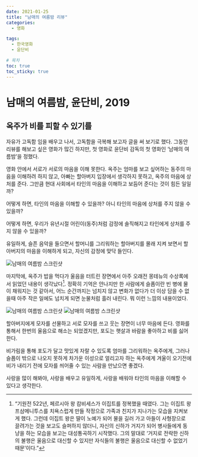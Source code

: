 ```yaml
---
date: 2021-01-25
title: "남매의 여름밤 리뷰"
categories:
  - 영화

tags:
  - 한국영화
  - 윤단비

# 목차
toc: true  
toc_sticky: true
---
```


# 남매의 여름밤, 윤단비, 2019  
## 옥주가 비를 피할 수 있기를

자유가 고독함 임을 배우고 나서, 고독함을 극복해 보고자 글을 써 보기로 했다.
그동안 리뷰를 해보고 싶은 영화가 많긴 하지만, 첫 영화로 윤단비 감독의 첫 영화인 ‘남매의 여름밤’을 정했다.


영화 안에서 서로가 서로의 마음을 이해 못한다.
옥주는 엄마를 보고 싶어하는 동주의 마음을 이해하려 하지 않고,
아빠는 할아버지 입장에서 생각하지 못하고, 옥주의 마음에 상처를 준다.
그만큼 현대 사회에서 타인의 마음을 이해하고 보듬어 준다는 것이 힘든 일일까?


어떻게 하면,
타인의 마음을 이해할 수 있을까?
아니 타인의 마음에 상처를 주지 않을 수 있을까?

어떻게 하면,
우리가 유년시절 어린이(동주)처럼 감정에 솔직해지고 타인에게 상처를 주지 않을 수 있을까?


유일하게, 슬픈 음악을 들으면서 할머니를 그리워하는  할아버지를 몰래 지켜 보면서 할아버지의 마음을 이해하게 되고, 자신의 감정에 맞닥 들인다.

<img src="{{ site.url }}{{ site.baseurl }}/assets/images/영화스크린샷/남매의여름밤/남매의여름밤1.png" alt="남매의 여름밤 스크린샷">


마지막에, 옥주가 밥을 먹다가 울음을 터트린 장면에서 아주 오래전 몽테뉴의 수상록에서 읽었던 내용이 생각났다[^1]. 정확히 기억은 안나지만
한 사람에게 슬픔이란 빈 병에 물이 채워지는 것 같아서, 어느 순간까지는 넘치지 않고 변화가 없다가 더 이상 담을 수 없을때  아주 작은 일에도 넘치게 되면 눈물처럼 흘러 내린다. 뭐 이런 느낌의 내용이었다.

<img src="{{ site.url }}{{ site.baseurl }}/assets/images/영화스크린샷/남매의여름밤/남매의여름밤2.png" alt="남매의 여름밤 스크린샷">
<img src="{{ site.url }}{{ site.baseurl }}/assets/images/영화스크린샷/남매의여름밤/남매의여름밤3.png" alt="남매의 여름밤 스크린샷">

할아버지에게 모자를 선물하고 서로 모자를 쓰고 웃는 장면이 너무 마음에 든다.
영화를 통해서 한번의 울음으로 해소는 되었겠지만,
포도는 햇살과 바람을 좋아하고 비를 싫어한다.

비가림을 통해 포도가 달고 맛있게 자랄 수 있도록
엄마를 그리워하는 옥주에게, 그러나 슬픔이 밖으로 나오지 못하게 차가운 이성으로 얼리고자 하는 옥주에게
겨울이 오기전에 비가 내리기 전에 모자를 씌어줄 수 있는 사람을 만났으면 좋겠다.

사랑을 많이 해봐야, 사랑을 배우고
유일하게, 사랑을 배워야 타인의 마음을 이해할 수 있다고 생각한다.

[^1]: “기원전 522년, 페르시아 왕 캄비세스가 이집트를 정복했을 때였다. 그는 이집트 왕 프삼메니투스를 치욕스럽게 만들 작정으로 가족과 친지가 지나가는 모습을 지켜보게 했다. 그런데 이집트 왕은 딸이 노예가 되어 물을 길러 가고 아들이 사형장으로 끌려가는 것을 보고도 슬퍼하지 않더니, 자신의 신하가 거지가 되어 병사들에게 동냥을 하는 모습을 보고는 대성통곡하기 시작했다. 그의 말대로 ‘거지로 전락한 신하의 불행은 울음으로 대신할 수 있지만 자식들의 불행은 울음으로 대신할 수 없었기 때문’이다.”
